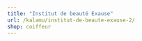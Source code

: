 ```yaml
---
title: "Institut de beauté Exause"
url: /kalamu/institut-de-beaute-exause-2/
shop: coiffeur
---
```

